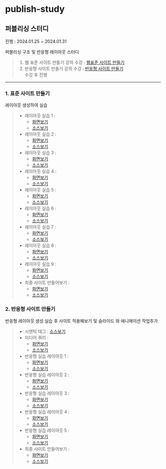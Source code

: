 # publish-study
 
## 퍼블리싱 스터디
진행 : 2024.01.25 ~ 2024.01.31  

퍼블리싱 구조 및 반응형 레이아웃 스터디  
> 1. 웹 표준 사이트 만들기 강의 수강 : [웹표준 사이트 만들기](https://www.inflearn.com/course/%EC%9B%B9-%ED%91%9C%EC%A4%80-%EC%82%AC%EC%9D%B4%ED%8A%B8-%EB%A7%8C%EB%93%A4%EA%B8%B0)  
> 2. 반응형 사이트 만들기 강의 수강 : [반응형 사이트 만들기](https://www.inflearn.com/course/%EB%B0%98%EC%9D%91%ED%98%95-%EC%82%AC%EC%9D%B4%ED%8A%B8-%EB%A7%8C%EB%93%A4%EA%B8%B0-%EC%8B%A4%EC%8A%B5/dashboard)  
> 수강 후 진행  

****
### 1. 표준 사이트 만들기  
레이아웃 생성하여 실습
> - 레이아웃 실습 1 :
>   + [화면보기](https://anniejeong.github.io/publish-study/layout/layout_01.html)
>   + [소스보기](https://github.com/annieJeong/publish-study/blob/main/layout/layout_01.html)
> - 레이아웃 실습 2 : 
>   + [화면보기](https://anniejeong.github.io/publish-study/layout/layout_02.html)
>   + [소스보기](https://github.com/annieJeong/publish-study/blob/main/layout/layout_02.html)
> - 레이아웃 실습 3 :
>   + [화면보기](https://anniejeong.github.io/publish-study/layout/layout_03.html)
>   + [소스보기](https://github.com/annieJeong/publish-study/blob/main/layout/layout_03.html)
> - 레이아웃 실습 4 :
>   + [화면보기](https://anniejeong.github.io/publish-study/layout/layout_04.html)
>   + [소스보기](https://github.com/annieJeong/publish-study/blob/main/layout/layout_04.html)
> - 레이아웃 실습 5 :
>   + [화면보기](https://anniejeong.github.io/publish-study/layout/layout_05.html)
>   + [소스보기](https://github.com/annieJeong/publish-study/blob/main/layout/layout_05.html)
> - 레이아웃 실습 6 :
>   + [화면보기](https://anniejeong.github.io/publish-study/layout/layout_06.html)
>   + [소스보기](https://github.com/annieJeong/publish-study/blob/main/layout/layout_06.html)
> - 레이아웃 실습 7 :
>   + [화면보기](https://anniejeong.github.io/publish-study/layout/layout_07.html)
>   + [소스보기](https://github.com/annieJeong/publish-study/blob/main/layout/layout_07.html)
> - 레이아웃 실습 8 :
>   + [화면보기](https://anniejeong.github.io/publish-study/layout/layout_08.html)
>   + [소스보기](https://github.com/annieJeong/publish-study/blob/main/layout/layout_08.html)
> - 레이아웃 실습 9 : 
>   + [화면보기](https://anniejeong.github.io/publish-study/layout/layout_09.html)
>   + [소스보기](https://github.com/annieJeong/publish-study/blob/main/layout/layout_09.html)
> - 최종 사이트 만들어보기 : 
>   + [화면보기](https://anniejeong.github.io/publish-study/page/struct.html)
>   + [소스보기](https://github.com/annieJeong/publish-study/blob/main/page/struct.html)

### 2. 반응형 사이트 만들기
반응형 레이아웃 생성 실습 후 사이트 적용해보기 및 슬라이드 와 애니매이션 작업추가

> - 시맨틱 태그 : [소스보기](https://github.com/annieJeong/publish-study/blob/main/reactive/active.html)
> - 미디어 쿼리 :
>   + [화면보기](https://anniejeong.github.io/publish-study/reactive/mediaquery.html)
>   + [소스보기](https://github.com/annieJeong/publish-study/blob/main/reactive/mediaquery.html)
> - 반응형 실습 레이아웃 1 :
>   + [화면보기](https://anniejeong.github.io/publish-study/reactive/layout.html)
>   + [소스보기](https://github.com/annieJeong/publish-study/blob/main/reactive/layout.html)
> - 반응형 실습 레이아웃 2 :
>   + [화면보기](https://anniejeong.github.io/publish-study/reactive/layout2.html)
>   + [소스보기](https://github.com/annieJeong/publish-study/blob/main/reactive/layout2.html)
> - 반응형 실습 레이아웃 3 :
>   + [화면보기](https://anniejeong.github.io/publish-study/reactive/layout3.html)
>   + [소스보기](https://github.com/annieJeong/publish-study/blob/main/reactive/layout3.html)
> - 반응형 실습 레이아웃 4 :
>   + [화면보기](https://anniejeong.github.io/publish-study/reactive/layout4.html)
>   + [소스보기](https://github.com/annieJeong/publish-study/blob/main/reactive/layout4.html)
> - 반응형 실습 레이아웃 5 :
>   + [화면보기](https://anniejeong.github.io/publish-study/reactive/layout5.html)
>   + [소스보기](https://github.com/annieJeong/publish-study/blob/main/reactive/layout5.html)
> - 최종 사이트 만들어보기 : 
>   + [화면보기](https://anniejeong.github.io/publish-study/page/reactive.html)
>   + [소스보기](https://github.com/annieJeong/publish-study/blob/main/page/reactive.html)

